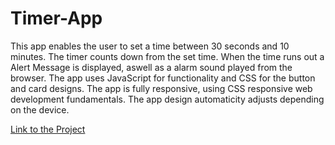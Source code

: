 # Timer-App
This app enables the user to set a time between 30 seconds and 10 minutes. The timer counts down from the set time. When the time runs out a Alert Message is displayed, aswell as a alarm sound played from the browser. The app uses JavaScript for functionality and CSS for the button and card designs. The app is fully responsive, using CSS responsive web development fundamentals. The app design automaticity adjusts depending on the device.

[Link to the Project](https://timer-app-1.johnnyt001.repl.co/)
